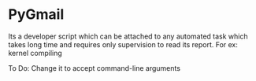 PyGmail
=======

Its a developer script which can be attached to any automated task which takes long time and requires only supervision to read its report.
For ex: kernel compiling

To Do: Change it to accept command-line arguments
